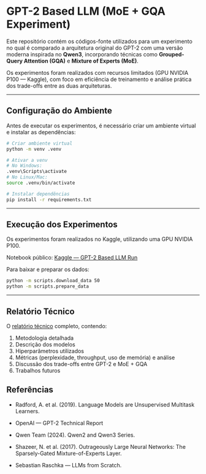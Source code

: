# GPT-2 Based LLM (MoE + GQA Experiment)

Este repositório contém os códigos-fonte utilizados para um experimento no qual é comparado a arquitetura original do GPT-2 com uma versão moderna inspirada no **Qwen3**, incorporando técnicas como **Grouped-Query Attention (GQA)** e **Mixture of Experts (MoE)**.

Os experimentos foram realizados com recursos limitados (GPU NVIDIA P100 — Kaggle), com foco em eficiência de treinamento e análise prática dos trade-offs entre as duas arquiteturas.

---

## Configuração do Ambiente

Antes de executar os experimentos, é necessário criar um ambiente virtual e instalar as dependências:

```bash
# Criar ambiente virtual
python -m venv .venv

# Ativar a venv
# No Windows:
.venv\Scripts\activate
# No Linux/Mac:
source .venv/bin/activate

# Instalar dependências
pip install -r requirements.txt
```

---

## Execução dos Experimentos

Os experimentos foram realizados no Kaggle, utilizando uma GPU NVIDIA P100.

Notebook público: [Kaggle — GPT-2 Based LLM Run](./results/gpt-2-based-llm-run.ipynb)

Para baixar e preparar os dados:

```bash
python -m scripts.download_data 50
python -m scripts.prepare_data
```

---

## Relatório Técnico

O [relatório técnico](./results/relatorio_tecnico.pdf) completo, contendo:

1. Metodologia detalhada
2. Descrição dos modelos
3. Hiperparâmetros utilizados
4. Métricas (perplexidade, throughput, uso de memória) e análise
5. Discussão dos trade-offs entre GPT-2 e MoE + GQA
6. Trabalhos futuros

## Referências

* Radford, A. et al. (2019). Language Models are Unsupervised Multitask Learners.

* OpenAI — GPT-2 Technical Report

* Qwen Team (2024). Qwen2 and Qwen3 Series.

* Shazeer, N. et al. (2017). Outrageously Large Neural Networks: The Sparsely-Gated Mixture-of-Experts Layer.

* Sebastian Raschka — LLMs from Scratch.